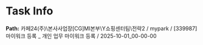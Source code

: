 # Task Info

**Path:** 카페24(주)\본사사업장\[CG]MI본부\Y쇼핑센터팀\전략2 / mypark / [339987] 마이워크 등록 _ 개인 업무 마이워크 등록 / 2025-10-01_00-00-00

